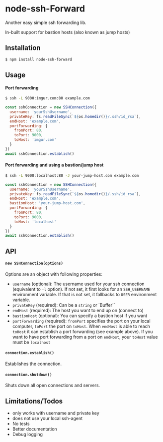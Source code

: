# node-ssh-Forward

Another easy simple ssh forwarding lib.

In-built support for bastion hosts (also known as jump hosts)

## Installation

```sh
$ npm install node-ssh-forward
```

## Usage

#### Port forwarding

```sh
$ ssh -L 9000:imgur.com:80 example.com
```

```js
const sshConnection = new SSHConnection({
  username: 'yourSshUsername',
  privateKey: fs.readFileSync(`${os.homedir()}/.ssh/id_rsa`),
  endHost: 'example.com',
  portForwarding: {
    fromPort: 80,
    toPort: 9000,
    toHost: 'imgur.com'
  }
})
await sshConnection.establish()
```

#### Port forwarding and using a bastion/jump host

```sh
$ ssh -L 9000:localhost:80 -J your-jump-host.com example.com
```

```js
const sshConnection = new SSHConnection({
  username: 'yourSshUsername',
  privateKey: fs.readFileSync(`${os.homedir()}/.ssh/id_rsa`),
  endHost: 'example.com',
  bastionHost: 'your-jump-host.com',
  portForwarding: {
    fromPort: 80,
    toPort: 9000,
    toHost: 'localhost'
  }
})
await sshConnection.establish()
```

## API

#### `new SSHConnection(options)`

Options are an object with following properties: 

* `username` (optional): The username used for your ssh connection (equivalent to `-l` option). If not set, it first looks for an `SSH_USERNAME` environment variable. If that is not set, it fallbacks to `USER` environment variable.
* `privateKey` (required): Can be a `string` or `Buffer``
* `endHost` (required): The host you want to end up on (connect to)
* `bastionHost` (optional): You can specify a bastion host if you want
* `portForwarding` (required): `fromPort` specifies the port on your local computer, `toPort` the port on `toHost`. When `endHost` is able to reach `toHost` it can establish a port forwarding (see example above). If you want to have port forwarding from a port on `endHost`, your `toHost` value must be `localhost`

#### `connection.establish()`

Establishes the connection.

#### `connection.shutdown()`

Shuts down all open connections and servers.

## Limitations/Todos

* only works with username and private key
* does not use your local ssh-agent
* No tests
* Better documentation
* Debug logging



